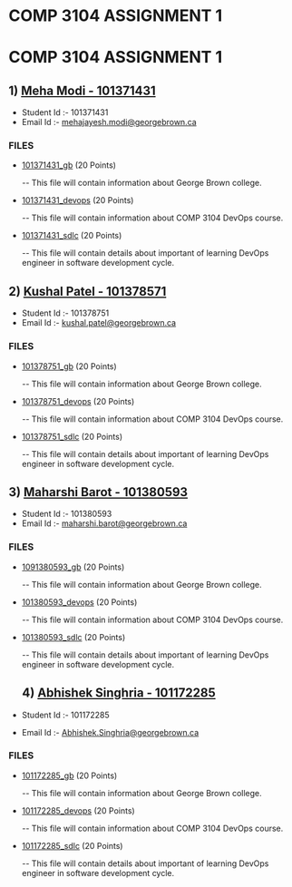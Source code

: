 # COMP 3104 ASSIGNMENT 1

# COMP 3104 ASSIGNMENT 1

## 1) [Meha Modi - 101371431](https://github.com/MehaModi/COMP3104GP21ASSIGNMENT01/tree/101371431-Meha)


- Student Id :- 101371431
- Email Id :- mehajayesh.modi@georgebrown.ca

### FILES

- [101371431_gb](101371431_gb.txt) (20 Points)

  -- This file will contain information about George Brown college.

- [101371431_devops](101371431_devops.txt) (20 Points)

  -- This file will contain information about COMP 3104 DevOps course.

- [101371431_sdlc](101371431_sdlc.txt) (20 Points)

  -- This file will contain details about important of learning DevOps engineer in software development cycle.


## 2) [Kushal Patel - 101378571](https://github.com/MehaModi/COMP3104GP21ASSIGNMENT01/tree/101378751-Kushal)


- Student Id :- 101378751
- Email Id :- kushal.patel@georgebrown.ca

### FILES

- [101378751_gb](101378751_gb.txt) (20 Points)

  -- This file will contain information about George Brown college.

- [101378751_devops](101378751_devops.txt) (20 Points)

  -- This file will contain information about COMP 3104 DevOps course.

- [101378751_sdlc](101378751_sdlc.txt) (20 Points)

  -- This file will contain details about important of learning DevOps engineer in software development cycle.

## 3) [Maharshi Barot - 101380593](https://github.com/MehaModi/COMP3104GP21ASSIGNMENT01/tree/101380593-Maharshi)


- Student Id :- 101380593
- Email Id :- maharshi.barot@georgebrown.ca

### FILES

- [1091380593_gb](101380593_gb.txt) (20 Points)

  -- This file will contain information about George Brown college.

- [101380593_devops](101380593_devops.txt) (20 Points)

  -- This file will contain information about COMP 3104 DevOps course.

- [101380593_sdlc](101380593_sdlc.txt) (20 Points)

  -- This file will contain details about important of learning DevOps engineer in software development cycle.

  ## 4) [Abhishek Singhria - 101172285](https://github.com/MehaModi/COMP3104GP21ASSIGNMENT01/tree/101172285-AbhishekSinghria)


- Student Id :- 101172285
- Email Id :- Abhishek.Singhria@georgebrown.ca

### FILES

- [101172285_gb](101172285_gb.txt) (20 Points)

  -- This file will contain information about George Brown college.

- [101172285_devops](101172285_devops.txt) (20 Points)

  -- This file will contain information about COMP 3104 DevOps course.

- [101172285_sdlc](101172285_sdlc.txt) (20 Points)

  -- This file will contain details about important of learning DevOps engineer in software development cycle.

